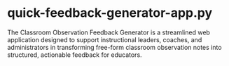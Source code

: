 # quick-feedback-generator-app.py
The Classroom Observation Feedback Generator is a streamlined web application designed to support instructional leaders, coaches, and administrators in transforming free-form classroom observation notes into structured, actionable feedback for educators.
